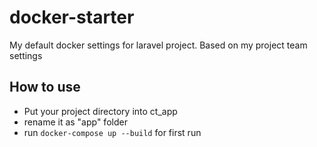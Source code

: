 # docker-starter
My default docker settings for laravel project. Based on my project team settings

## How to use
- Put your project directory into ct_app
- rename it as "app" folder
- run `docker-compose up --build` for first run

